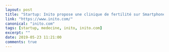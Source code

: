 ```yaml
---
layout: post
title: "Startup: Inito propose une clinique de fertilité sur Smartphone"
link: "https://www.inito.com/"
canonical: "inito.com"
tags: [startup, medecine, inito, inito.com]
excerpt: ""
date: 2019-05-23 11:21:00
comments: true
---
```

